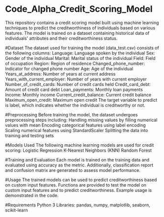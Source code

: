 # Code_Alpha_Credit_Scoring_Model
This repository contains a credit scoring model built using machine learning techniques to predict the creditworthiness of individuals based on various features. The model is trained on a dataset containing historical data of individuals' attributes and their creditworthiness status.

#Dataset
The dataset used for training the model (data_test.csv) consists of the following columns:
Language: Language spoken by the individual
Sex: Gender of the individual
Marital: Marital status of the individual
Field: Field of occupation
Region: Region of residence
Changed_phone_number: Indicator for changed phone number
Age: Age of the individual
Years_at_address: Number of years at current address
Years_with_current_employer: Number of years with current employer
Number_of_credit_cards: Number of credit cards held
Credit_card_debt: Amount of credit card debt
Loan_payments: Monthly loan payments
Income: Monthly income
Current_credit_balance: Current credit balance
Maximum_open_credit: Maximum open credit
The target variable to predict is label, which indicates whether the individual is creditworthy or not.

#Preprocessing
Before training the model, the dataset undergoes preprocessing steps including:
Handling missing values by filling numerical values with mean
Encoding categorical features using label encoding
Scaling numerical features using StandardScaler
Splitting the data into training and testing sets

#Models Used
The following machine learning models are used for credit scoring:
Logistic Regression
K-Nearest Neighbors (KNN)
Random Forest

#Training and Evaluation
Each model is trained on the training data and evaluated using accuracy as the metric. Additionally, classification report and confusion matrix are generated to assess model performance.

#Usage
The trained models can be used to predict creditworthiness based on custom input features. Functions are provided to test the model on custom input features and to predict creditworthiness. Example usage is demonstrated in the code.

#Requirements
Python 3
Libraries: pandas, numpy, matplotlib, seaborn, scikit-learn




